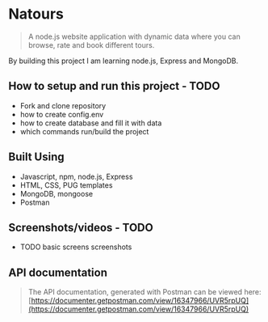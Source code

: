# Natours

> A node.js website application with dynamic data where you can browse, rate and book different tours.

By building this project I am learning node.js, Express and MongoDB.

## How to setup and run this project - TODO

- Fork and clone repository
- how to create config.env
- how to create database and fill it with data
- which commands run/build the project

## Built Using

- Javascript, npm, node.js, Express
- HTML, CSS, PUG templates
- MongoDB, mongoose
- Postman

## Screenshots/videos - TODO

- TODO basic screens screenshots

## API documentation

> The API documentation, generated with Postman can be viewed here:  
> [https://documenter.getpostman.com/view/16347966/UVR5rpUQ](https://documenter.getpostman.com/view/16347966/UVR5rpUQ)
